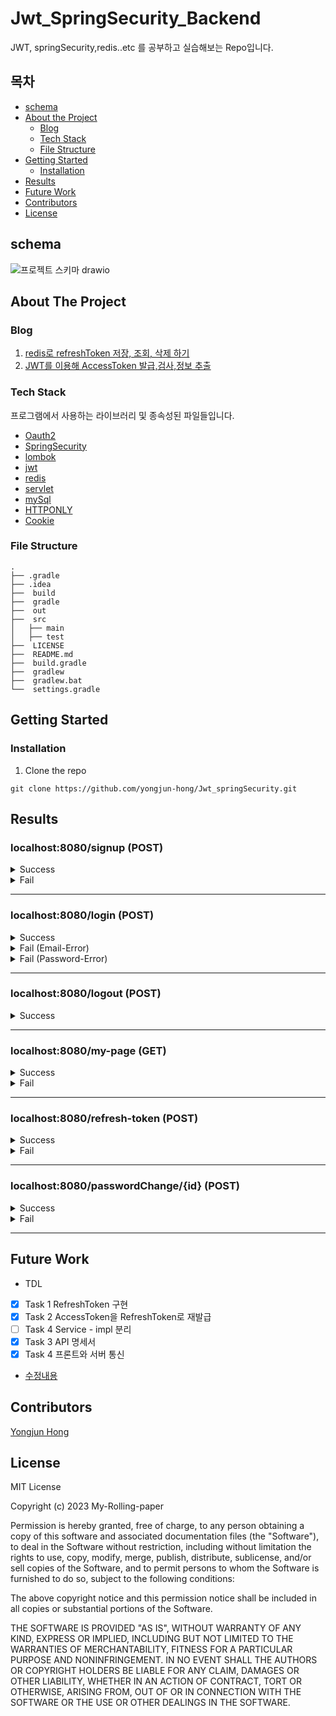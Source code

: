 

# Jwt_SpringSecurity_Backend
JWT, springSecurity,redis..etc 를 공부하고 실습해보는 Repo입니다.


<!-- TABLE OF CONTENTS -->
## 목차

* [schema](#schema)
* [About the Project](#about-the-project)
  * [Blog](#blog)
  * [Tech Stack](#tech-stack)
  * [File Structure](#file-structure)
* [Getting Started](#getting-started)
  * [Installation](#installation)
* [Results](#results)
* [Future Work](#future-work)
* [Contributors](#contributors)
* [License](#license)


<!-- Description -->
## schema
![프로젝트 스키마 drawio](https://github.com/My-Rolling-paper/Jwt_springSecurity_backend/assets/104314593/26d7df14-7aca-458d-8eb4-2db6f8d5ae98)


<!-- ABOUT THE PROJECT -->
## About The Project
### Blog
1. [redis로 refreshToken 저장, 조회, 삭제 하기](https://solution-is-here.tistory.com/172)
2. [JWT를 이용해 AccessToken 발급,검사,정보 추출](https://solution-is-here.tistory.com/173)

### Tech Stack
프로그램에서 사용하는 라이브러리 및 종속성된 파일들입니다. 
* [Oauth2](https://oauth.net/2/)
* [SpringSecurity](https://docs.spring.io/spring-security/reference/index.html)
* [lombok](https://projectlombok.org/setup/)
* [jwt](https://jwt.io/)
* [redis](https://redis.io/) 
* [servlet](https://www.ros.org/) 
* [mySql](https://www.mysql.com/)
* [HTTPONLY](https://developer.mozilla.org/ko/docs/Web/HTTP/Cookies)
* [Cookie](https://docs.spring.io/spring-boot/docs/current/reference/htmlsingle/#boot-features-web-cookies)

### File Structure
    .
    ├── .gradle                
    ├── .idea                  
    ├──  build
    ├──  gradle    
    ├──  out                   
    ├──  src                   
    │   ├── main                
    │   ├── test   
    ├──  LICENSE  
    ├──  README.md             
    ├──  build.gradle           
    ├──  gradlew               
    ├──  gradlew.bat         
    └──  settings.gradle     
    

<!-- GETTING STARTED -->
## Getting Started

### Installation
1. Clone the repo
```
git clone https://github.com/yongjun-hong/Jwt_springSecurity.git
```

<!-- RESULTS -->
## Results

### localhost:8080/signup (POST)

<details>
    <summary> Success </summary>
 
**RequestBody**
```
{
    "email":"kevin0928@naver.com",
    "name" : "kevin",
    "password" : "1234"
}
```
**ResponseBody**
```
{
    "code": 200,
    "message": "회원 가입 성공",
    "data": {
        "id": 3,
        "name": "kevin",
        "email": "kevin0928@naver.com",
        "roles": [
            "ROLE_USER"
        ],
        "enabled": true,
        "password": "$2a$10$HRHe9./bnjCH6Aby3o/.MOEcOJnC7BDjsmPbyJ4yE9TIl5B5jzDBy",
        "username": "kevin0928@naver.com",
        "authorities": [
            {
                "authority": "ROLE_USER"
            }
        ],
        "accountNonLocked": true,
        "credentialsNonExpired": true,
        "accountNonExpired": true
    }
}
```
</details>


<details>
    <summary> Fail </summary>
 
**RequestBody**
```
{
    "email":"kevin0928@naver.com", -> 중복된 이메일 
    "name" : "kevin",
    "password" : "1234"
}
```
**ResponseBody**
```
{
    "code": 409,
    "message": "이미 사용 중인 이메일입니다.",
    "data": null
}
```
</details>


---
### localhost:8080/login (POST)

<details>
    <summary> Success </summary>
 
**RequestBody**
```
{
    "email":"kevin0928@naver.com",
    "password" : "1234"
}
```

**ResponseBody**
### header
 ```
refreshToken=eyJhbGciOiJIUzI1NiJ9.eyJzdWIiOiJrZXZpbjA5MjhAbmF2ZXIuY29tIiwicm9sZXMiOlsiUk9MRV9VU0VSIl0sIkFVVEhPUklUSUVTX0tFWSI6WyJST0xFX1VTRVIiXSwiaWF0IjoxNjg2MjMwMDU3LCJleHAiOjE2ODY0NDYwNTd9.ZceFy6-XgStt5B8xI1Gz258KTAaSOrNyqFrtDtjEVD0;
 Path=/; Max-Age=3600000; Expires=Thu, 20 Jul 2023 05:14:19 GMT; Secure; HttpOnly; SameSite=None
 ```
 ### body
```
{
    "code": 200,
    "message": "로그인 성공",
    "token": null,
    "expireTimeMs": null
}
```
</details>


<details>
    <summary> Fail (Email-Error) </summary>
 
**RequestBody**
```
{
    "email":"kevin0928@nver.com", -> 틀린 이메일
    "password" : "1234"
}
```
**ResponseBody**
```
{
    "code": 401,
    "message": "이메일을 잘못 입력하셨습니다.",
    "token": null,
    "expireTimeMs": null
}
```
</details>

<details>
    <summary> Fail (Password-Error) </summary>
 
**RequestBody**
```
{
    "email":"kevin0928@nver.com", 
    "password" : "1234" -> 틀린 비밀번호 
}
```
**ResponseBody**
```
{
    "code": 403,
    "message": "비밀번호를 잘못 입력하셨습니다.",
    "token": null,
    "expireTimeMs": null
}
```
</details>

---
### localhost:8080/logout (POST)

<details>
    <summary> Success </summary>

### member has a refresh token!

**ResponseBody**

### body
```
{
    "code": 200,
    "message": "로그아웃 성공"
}
```
</details>



---
### localhost:8080/my-page (GET)

<details>
    <summary> Success </summary>
 
### Authentication HttpServletRequest

**ResponseBody**
```
{
    "code": 200,
    "message": "회원 인증 성공",
    "token": null,
    "name": "kevin",
    "email": "kevin0928@naver.com"
}
```
</details>

<details>
    <summary> Fail </summary>
 
### Non-authentication HttpServletRequest

**ResponseBody**
```
{
    "code": 401,
    "message": "회원 인증 실패",
    "token": null,
    "name": null,
    "email": null
}
```
</details>

---
### localhost:8080/refresh-token (POST)

<details>
    <summary> Success </summary>
 
### member has a refresh token

**ResponseBody**
```
{
    "code": 200,
    "message": "토큰 재발급 성공",
    "token": null,
    "expireTimeMs": null
}
```
</details>

<details>
    <summary> Fail </summary>
 
### Member does not have a refresh token

**ResponseBody**
```
{
    "code": 400,
    "message": "토큰 재발급 실패",
    "token": null,
    "expireTimeMs": null
}
```
</details>

---
### localhost:8080/passwordChange/{id} (POST)

<details>
    <summary> Success </summary>

**RequestBody**
```
{
    "currentPassword" : "124",
    "newPassword" : "1234"
}
```
**ResponseBody**
```
{
    "code": 200,
    "message": "비밀번호 변경 완료",
    "data": "124"
}
```
</details>

<details>
    <summary> Fail </summary>


### Wrong Password

**RequestBody**
```
{
    "currentPassword" : "123", -> 틀린 비밀번호
    "newPassword" : "1234"
}
```
**ResponseBody**
```
{
    "code": 600,
    "message": "비밀번호를 잘못 입력하셨습니다.",
    "data": null
}
```

### Enter the same password twice

**RequestBody**
```
{
    "email":"kevin0928@nver.com", -> 틀린 이메일
    "password" : "1234"
}
```
**ResponseBody**
```
{
    "currentPassword" : "1234", // 똑같은 비밀번호
    "newPassword" : "1234"
}
```
</details>

---


<!-- FUTURE WORK -->
## Future Work
* TDL
- [x] Task 1 RefreshToken 구현
- [x] Task 2 AccessToken을 RefreshToken로 재발급
- [ ] Task 4 Service - impl 분리
- [x] Task 3 API 명세서
- [x] Task 4 프론트와 서버 통신

* [수정내용](https://shining-fish-553.notion.site/Checklist-to-finish-off-5b5197d4b9e140058c6e4b84df71af78)


<!-- CONTRIBUTORS -->
## Contributors
[Yongjun Hong](https://github.com/yongjun-hong)




<!-- LICENSE -->
## License
MIT License

Copyright (c) 2023 My-Rolling-paper

Permission is hereby granted, free of charge, to any person obtaining a copy
of this software and associated documentation files (the "Software"), to deal
in the Software without restriction, including without limitation the rights
to use, copy, modify, merge, publish, distribute, sublicense, and/or sell
copies of the Software, and to permit persons to whom the Software is
furnished to do so, subject to the following conditions:

The above copyright notice and this permission notice shall be included in all
copies or substantial portions of the Software.

THE SOFTWARE IS PROVIDED "AS IS", WITHOUT WARRANTY OF ANY KIND, EXPRESS OR
IMPLIED, INCLUDING BUT NOT LIMITED TO THE WARRANTIES OF MERCHANTABILITY,
FITNESS FOR A PARTICULAR PURPOSE AND NONINFRINGEMENT. IN NO EVENT SHALL THE
AUTHORS OR COPYRIGHT HOLDERS BE LIABLE FOR ANY CLAIM, DAMAGES OR OTHER
LIABILITY, WHETHER IN AN ACTION OF CONTRACT, TORT OR OTHERWISE, ARISING FROM,
OUT OF OR IN CONNECTION WITH THE SOFTWARE OR THE USE OR OTHER DEALINGS IN THE
SOFTWARE.

